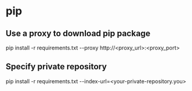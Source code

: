# pip

## Use a proxy to download pip package 
pip install -r requirements.txt --proxy http://<proxy_url>:<proxy_port>

## Specify private repository 
pip install -r requirements.txt --index-url=<your-private-repository.you>